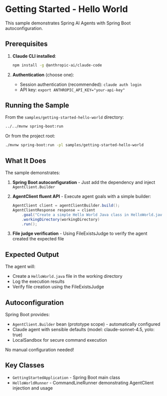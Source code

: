 # Getting Started - Hello World

This sample demonstrates Spring AI Agents with Spring Boot autoconfiguration.

## Prerequisites

1. **Claude CLI installed**:
   ```bash
   npm install -g @anthropic-ai/claude-code
   ```

2. **Authentication** (choose one):
   - Session authentication (recommended): `claude auth login`
   - API key: `export ANTHROPIC_API_KEY="your-api-key"`

## Running the Sample

From the `samples/getting-started-hello-world` directory:

```bash
../../mvnw spring-boot:run
```

Or from the project root:

```bash
./mvnw spring-boot:run -pl samples/getting-started-hello-world
```

## What It Does

The sample demonstrates:

1. **Spring Boot autoconfiguration** - Just add the dependency and inject `AgentClient.Builder`

2. **AgentClient fluent API** - Execute agent goals with a simple builder:
   ```java
   AgentClient client = agentClientBuilder.build();
   AgentClientResponse response = client
       .goal("Create a simple Hello World Java class in HelloWorld.java")
       .workingDirectory(workingDirectory)
       .run();
   ```

3. **File judge verification** - Using FileExistsJudge to verify the agent created the expected file

## Expected Output

The agent will:
- Create a `HelloWorld.java` file in the working directory
- Log the execution results
- Verify file creation using the FileExistsJudge

## Autoconfiguration

Spring Boot provides:
- `AgentClient.Builder` bean (prototype scope) - automatically configured
- Claude agent with sensible defaults (model: claude-sonnet-4.5, yolo: true)
- LocalSandbox for secure command execution

No manual configuration needed!

## Key Classes

- `GettingStartedApplication` - Spring Boot main class
- `HelloWorldRunner` - CommandLineRunner demonstrating AgentClient injection and usage
